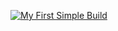[![My First Simple Build](https://github.com/san642/agile/actions/workflows/main.yml/badge.svg)](https://github.com/san642/agile/actions/workflows/main.yml)
